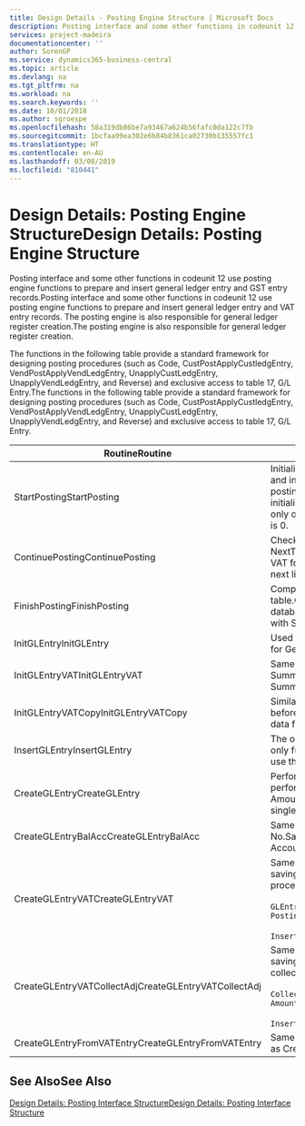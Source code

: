 ```yaml
---
title: Design Details - Posting Engine Structure | Microsoft Docs
description: Posting interface and some other functions in codeunit 12 use posting engine functions to prepare and insert general ledger entry and GST entry records. The posting engine is also responsible for general ledger register creation.
services: project-madeira
documentationcenter: ''
author: SorenGP
ms.service: dynamics365-business-central
ms.topic: article
ms.devlang: na
ms.tgt_pltfrm: na
ms.workload: na
ms.search.keywords: ''
ms.date: 10/01/2018
ms.author: sgroespe
ms.openlocfilehash: 58a319db86be7a93467a624b56fafc0da122c7fb
ms.sourcegitcommit: 1bcfaa99ea302e6b84b8361ca02730b135557fc1
ms.translationtype: HT
ms.contentlocale: en-AU
ms.lasthandoff: 03/08/2019
ms.locfileid: "810441"
---
```

# <a name="design-details-posting-engine-structure"></a><span data-ttu-id="dc478-104">Design Details: Posting Engine Structure</span><span class="sxs-lookup"><span data-stu-id="dc478-104">Design Details: Posting Engine Structure</span></span>
<span data-ttu-id="dc478-105">Posting interface and some other functions in codeunit 12 use posting engine functions to prepare and insert general ledger entry and GST entry records.</span><span class="sxs-lookup"><span data-stu-id="dc478-105">Posting interface and some other functions in codeunit 12 use posting engine functions to prepare and insert general ledger entry and VAT entry records.</span></span> <span data-ttu-id="dc478-106">The posting engine is also responsible for general ledger register creation.</span><span class="sxs-lookup"><span data-stu-id="dc478-106">The posting engine is also responsible for general ledger register creation.</span></span>  
  
 <span data-ttu-id="dc478-107">The functions in the following table provide a standard framework for designing posting procedures (such as Code, CustPostApplyCustledgEntry, VendPostApplyVendLedgEntry, UnapplyCustLedgEntry, UnapplyVendLedgEntry, and Reverse) and exclusive access to table 17, G/L Entry.</span><span class="sxs-lookup"><span data-stu-id="dc478-107">The functions in the following table provide a standard framework for designing posting procedures (such as Code, CustPostApplyCustledgEntry, VendPostApplyVendLedgEntry, UnapplyCustLedgEntry, UnapplyVendLedgEntry, and Reverse) and exclusive access to table 17, G/L Entry.</span></span>  
  
|<span data-ttu-id="dc478-108">Routine</span><span class="sxs-lookup"><span data-stu-id="dc478-108">Routine</span></span>|<span data-ttu-id="dc478-109">Description</span><span class="sxs-lookup"><span data-stu-id="dc478-109">Description</span></span>|  
|-------------|---------------------------------------|  
|<span data-ttu-id="dc478-110">StartPosting</span><span class="sxs-lookup"><span data-stu-id="dc478-110">StartPosting</span></span>|<span data-ttu-id="dc478-111">Initialises posting buffer TempGLEntryBuf, locks G/L Entry and GST Entry tables, and initialises Accounting Period, G/L Register, and Exchange Rate.</span><span class="sxs-lookup"><span data-stu-id="dc478-111">Initializes posting buffer TempGLEntryBuf, locks G/L Entry and VAT Entry tables, and initializes Accounting Period, G/L Register, and Exchange Rate.</span></span> <span data-ttu-id="dc478-112">Should be called only once, then NextEntryNo is 0.</span><span class="sxs-lookup"><span data-stu-id="dc478-112">Should be called only once, then NextEntryNo is 0.</span></span>|  
|<span data-ttu-id="dc478-113">ContinuePosting</span><span class="sxs-lookup"><span data-stu-id="dc478-113">ContinuePosting</span></span>|<span data-ttu-id="dc478-114">Checks and posts unrealised GST for previous transaction increment NextTransactionNo and prepares post of next line.</span><span class="sxs-lookup"><span data-stu-id="dc478-114">Checks and posts unrealized VAT for previous transaction increment NextTransactionNo and prepares post of next line.</span></span>|  
|<span data-ttu-id="dc478-115">FinishPosting</span><span class="sxs-lookup"><span data-stu-id="dc478-115">FinishPosting</span></span>|<span data-ttu-id="dc478-116">Completes posting by inserting G/L entries from temporary buffer into database table.</span><span class="sxs-lookup"><span data-stu-id="dc478-116">Completes posting by inserting G/L entries from temporary buffer into database table.</span></span> <span data-ttu-id="dc478-117">Always used together with StartPosting.</span><span class="sxs-lookup"><span data-stu-id="dc478-117">Always used together with StartPosting.</span></span> <span data-ttu-id="dc478-118">Checks for inconsistencies.</span><span class="sxs-lookup"><span data-stu-id="dc478-118">Checks for inconsistencies.</span></span>|  
|<span data-ttu-id="dc478-119">InitGLEntry</span><span class="sxs-lookup"><span data-stu-id="dc478-119">InitGLEntry</span></span>|<span data-ttu-id="dc478-120">Used to initialise new G/L entry for Gen. Jnl Line.</span><span class="sxs-lookup"><span data-stu-id="dc478-120">Used to initialize new G/L entry for Gen. Jnl Line.</span></span> <span data-ttu-id="dc478-121">Returns GLEntry as parameter.</span><span class="sxs-lookup"><span data-stu-id="dc478-121">Returns GLEntry as parameter.</span></span>|  
|<span data-ttu-id="dc478-122">InitGLEntryVAT</span><span class="sxs-lookup"><span data-stu-id="dc478-122">InitGLEntryVAT</span></span>|<span data-ttu-id="dc478-123">Same as InitGLEntry, but also assigns Bal. Account No. and SummarizeVAT.</span><span class="sxs-lookup"><span data-stu-id="dc478-123">Same as InitGLEntry, but also assigns Bal. Account No. and SummarizeVAT.</span></span>|  
|<span data-ttu-id="dc478-124">InitGLEntryVATCopy</span><span class="sxs-lookup"><span data-stu-id="dc478-124">InitGLEntryVATCopy</span></span>|<span data-ttu-id="dc478-125">Similar to InitGLEntryGST, but also copies posting groups data from GST Entry before SummariseGST.</span><span class="sxs-lookup"><span data-stu-id="dc478-125">Similar to InitGLEntryVAT, but also copies posting groups data from VAT Entry before SummarizeVAT.</span></span>|  
|<span data-ttu-id="dc478-126">InsertGLEntry</span><span class="sxs-lookup"><span data-stu-id="dc478-126">InsertGLEntry</span></span>|<span data-ttu-id="dc478-127">The only function that inserts G/L entry into global TempGLEntryBuf table.</span><span class="sxs-lookup"><span data-stu-id="dc478-127">The only function that inserts G/L entry into global TempGLEntryBuf table.</span></span> <span data-ttu-id="dc478-128">Always use this function for insert.</span><span class="sxs-lookup"><span data-stu-id="dc478-128">Always use this function for insert.</span></span>|  
|<span data-ttu-id="dc478-129">CreateGLEntry</span><span class="sxs-lookup"><span data-stu-id="dc478-129">CreateGLEntry</span></span>|<span data-ttu-id="dc478-130">Performs an InitGLEntry, assigns Additional Currency Amount, and then performs InsertGLEntry.</span><span class="sxs-lookup"><span data-stu-id="dc478-130">Performs an InitGLEntry, assigns Additional Currency Amount, and then performs InsertGLEntry.</span></span> <span data-ttu-id="dc478-131">Replaces several lines of code with a single function call.</span><span class="sxs-lookup"><span data-stu-id="dc478-131">Replaces several lines of code with a single function call.</span></span>|  
|<span data-ttu-id="dc478-132">CreateGLEntryBalAcc</span><span class="sxs-lookup"><span data-stu-id="dc478-132">CreateGLEntryBalAcc</span></span>|<span data-ttu-id="dc478-133">Same as CreateGLEntry, but also assigns Bal. Account Type and Bal. Account No.</span><span class="sxs-lookup"><span data-stu-id="dc478-133">Same as CreateGLEntry, but also assigns Bal. Account Type and Bal. Account No.</span></span>|  
|<span data-ttu-id="dc478-134">CreateGLEntryVAT</span><span class="sxs-lookup"><span data-stu-id="dc478-134">CreateGLEntryVAT</span></span>|<span data-ttu-id="dc478-135">Same as CreateGLEntry, but with additional processing for posting groups and saving to temporary GST buffer:</span><span class="sxs-lookup"><span data-stu-id="dc478-135">Same as CreateGLEntry, but with additional processing for posting groups and saving to temporary VAT buffer:</span></span><br /><br /> `GLEntry.CopyPostingGroupsFromDtldCVBuf(DtldCVLedgEntryBuf,GenJnlLine."Gen. Posting Type");`<br /><br /> `InsertVATEntriesFromTemp(DtldCVLedgEntryBuf,GLEntry);`|  
|<span data-ttu-id="dc478-136">CreateGLEntryVATCollectAdj</span><span class="sxs-lookup"><span data-stu-id="dc478-136">CreateGLEntryVATCollectAdj</span></span>|<span data-ttu-id="dc478-137">Same as CreateGLEntry, but with additional collection of adjustments and saving to temporary GST buffer:</span><span class="sxs-lookup"><span data-stu-id="dc478-137">Same as CreateGLEntry, but with additional collection of adjustments and saving to temporary VAT buffer:</span></span><br /><br /> `CollectAdjustment(AdjAmount,GLEntry.Amount,GLEntry."Additional-Currency Amount",OriginalDateSet);`<br /><br /> `InsertVATEntriesFromTemp(DtldCVLedgEntryBuf,GLEntry);`|  
|<span data-ttu-id="dc478-138">CreateGLEntryFromVATEntry</span><span class="sxs-lookup"><span data-stu-id="dc478-138">CreateGLEntryFromVATEntry</span></span>|<span data-ttu-id="dc478-139">Same as CreateGLEntry, but also copies posting groups from GST entry.</span><span class="sxs-lookup"><span data-stu-id="dc478-139">Same as CreateGLEntry, but also copies posting groups from VAT entry.</span></span>|  
  
## <a name="see-also"></a><span data-ttu-id="dc478-140">See Also</span><span class="sxs-lookup"><span data-stu-id="dc478-140">See Also</span></span>  
 [<span data-ttu-id="dc478-141">Design Details: Posting Interface Structure</span><span class="sxs-lookup"><span data-stu-id="dc478-141">Design Details: Posting Interface Structure</span></span>](design-details-posting-interface-structure.md)